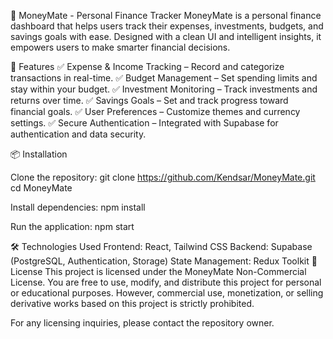 📌 MoneyMate - Personal Finance Tracker
MoneyMate is a personal finance dashboard that helps users track their expenses, investments, budgets, and savings goals with ease. Designed with a clean UI and intelligent insights, it empowers users to make smarter financial decisions.

🚀 Features
✅ Expense & Income Tracking – Record and categorize transactions in real-time.
✅ Budget Management – Set spending limits and stay within your budget.
✅ Investment Monitoring – Track investments and returns over time.
✅ Savings Goals – Set and track progress toward financial goals.
✅ User Preferences – Customize themes and currency settings.
✅ Secure Authentication – Integrated with Supabase for authentication and data security.

📦 Installation

Clone the repository:
git clone https://github.com/Kendsar/MoneyMate.git
cd MoneyMate

Install dependencies:
npm install

Run the application:
npm start

🛠️ Technologies Used
Frontend: React, Tailwind CSS
Backend: Supabase (PostgreSQL, Authentication, Storage)
State Management: Redux Toolkit
📜 License
This project is licensed under the MoneyMate Non-Commercial License.
You are free to use, modify, and distribute this project for personal or educational purposes. However, commercial use, monetization, or selling derivative works based on this project is strictly prohibited.

For any licensing inquiries, please contact the repository owner.
